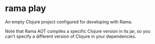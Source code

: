 # rama play

An empty Clojure project configured for developing with Rama.

Note that Rama AOT compiles a specific Clojure version in its jar, so you can't specify a different version of Clojure in your dependencies.
